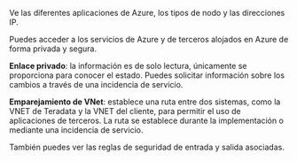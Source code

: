 Ve las diferentes aplicaciones de Azure, los tipos de nodo y las direcciones IP.

Puedes acceder a los servicios de Azure y de terceros alojados en Azure de forma privada y segura.

**Enlace privado**: la información es de solo lectura, únicamente se proporciona para conocer el estado. Puedes solicitar información sobre los cambios a través de una incidencia de servicio.

**Emparejamiento de VNet**: establece una ruta entre dos sistemas, como la VNET de Teradata y la VNET del cliente, para permitir el uso de aplicaciones de terceros. La ruta se establece durante la implementación o mediante una incidencia de servicio.

También puedes ver las reglas de seguridad de entrada y salida asociadas.
